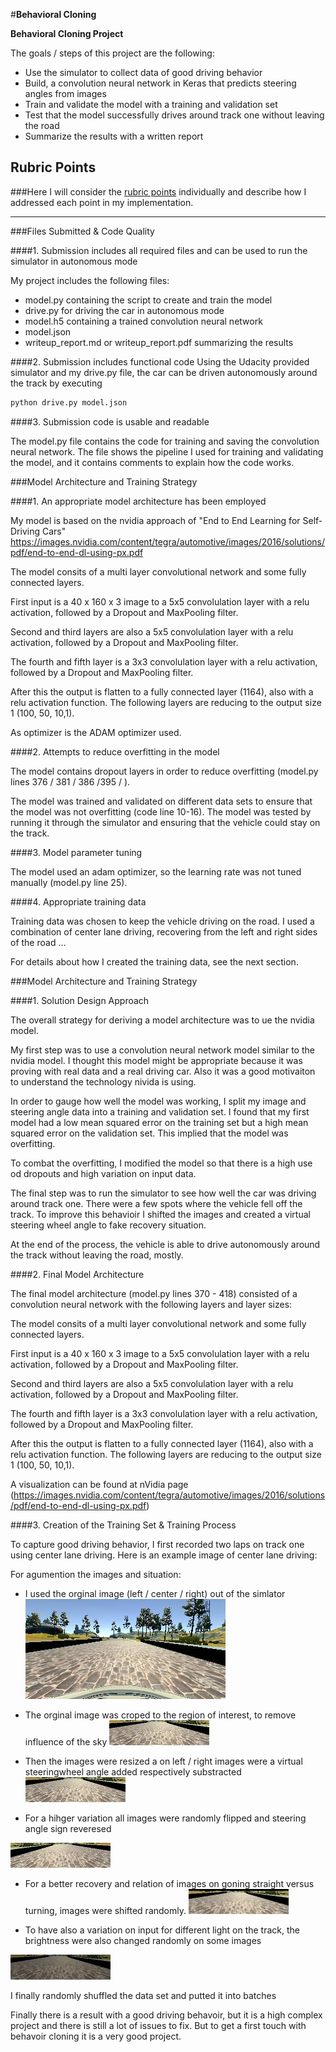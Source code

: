 #**Behavioral Cloning** 



**Behavioral Cloning Project**

The goals / steps of this project are the following:
* Use the simulator to collect data of good driving behavior
* Build, a convolution neural network in Keras that predicts steering angles from images
* Train and validate the model with a training and validation set
* Test that the model successfully drives around track one without leaving the road
* Summarize the results with a written report


[//]: # (Image References)

[image1]: 00_OrginalImg.jpg "Orignal Image"
[image2]: 01_CropedImg.jpg "Croped image"
[image3]: 02_ReizedWithSWAoffset.jpg "Resized Image with recovery offset"
[image4]: 03_FlippedImg.jpg "Fliped image for variation"
[image5]: 04_ShiftetImg.jpg "Shifted image for more variation and recovery"
[image6]: 05_BrightnessImg.jpg "Brightness changed for training of different variation"


## Rubric Points
###Here I will consider the [rubric points](https://review.udacity.com/#!/rubrics/432/view) individually and describe how I addressed each point in my implementation.  

---
###Files Submitted & Code Quality

####1. Submission includes all required files and can be used to run the simulator in autonomous mode

My project includes the following files:
* model.py containing the script to create and train the model
* drive.py for driving the car in autonomous mode
* model.h5 containing a trained convolution neural network 
* model.json
* writeup_report.md or writeup_report.pdf summarizing the results

####2. Submission includes functional code
Using the Udacity provided simulator and my drive.py file, the car can be driven autonomously around the track by executing 
```sh
python drive.py model.json
```

####3. Submission code is usable and readable

The model.py file contains the code for training and saving the convolution neural network. The file shows the pipeline I used for training and validating the model, and it contains comments to explain how the code works.

###Model Architecture and Training Strategy

####1. An appropriate model architecture has been employed

My model is based on the nvidia approach of "End to End Learning for Self-Driving Cars" https://images.nvidia.com/content/tegra/automotive/images/2016/solutions/pdf/end-to-end-dl-using-px.pdf

The model consits of a multi layer convolutional network and some fully connected layers.

First input is a 40 x 160 x 3 image to a 5x5 convolulation layer with a relu activation, followed by a Dropout and MaxPooling filter.

Second and third layers are also a   5x5 convolulation layer with a relu activation, followed by a Dropout and MaxPooling filter.

The fourth and fifth layer is a 3x3 convolulation layer with a relu activation, followed by a Dropout and MaxPooling filter.

After this the output is flatten to a fully connected layer (1164), also with a relu activation function. The following layers are reducing to the output size 1 (100, 50, 10,1).

As optimizer is the ADAM optimizer used.



####2. Attempts to reduce overfitting in the model

The model contains dropout layers in order to reduce overfitting (model.py lines 376 / 381 / 386 /395 / ). 

The model was trained and validated on different data sets to ensure that the model was not overfitting (code line 10-16). The model was tested by running it through the simulator and ensuring that the vehicle could stay on the track.

####3. Model parameter tuning

The model used an adam optimizer, so the learning rate was not tuned manually (model.py line 25).

####4. Appropriate training data

Training data was chosen to keep the vehicle driving on the road. I used a combination of center lane driving, recovering from the left and right sides of the road ... 

For details about how I created the training data, see the next section. 

###Model Architecture and Training Strategy

####1. Solution Design Approach

The overall strategy for deriving a model architecture was to ue the nvidia model.

My first step was to use a convolution neural network model similar to the nvidia model. I thought this model might be appropriate because it was proving with real data and a real driving car. Also it was a good motivaiton to understand the technology nivida is using.

In order to gauge how well the model was working, I split my image and steering angle data into a training and validation set. I found that my first model had a low mean squared error on the training set but a high mean squared error on the validation set. This implied that the model was overfitting. 

To combat the overfitting, I modified the model so that there is a high use od dropouts and high variation on input data.

The final step was to run the simulator to see how well the car was driving around track one. There were a few spots where the vehicle fell off the track. To improve this behavioir I shifted the images and created a virtual steering wheel angle to fake recovery situation.

At the end of the process, the vehicle is able to drive autonomously around the track without leaving the road, mostly.

####2. Final Model Architecture

The final model architecture (model.py lines 370 - 418) consisted of a convolution neural network with the following layers and layer sizes:

The model consits of a multi layer convolutional network and some fully connected layers.

First input is a 40 x 160 x 3 image to a 5x5 convolulation layer with a relu activation, followed by a Dropout and MaxPooling filter.

Second and third layers are also a   5x5 convolulation layer with a relu activation, followed by a Dropout and MaxPooling filter.

The fourth and fifth layer is a 3x3 convolulation layer with a relu activation, followed by a Dropout and MaxPooling filter.

After this the output is flatten to a fully connected layer (1164), also with a relu activation function. The following layers are reducing to the output size 1 (100, 50, 10,1).

A visualization can be found at nVidia page (https://images.nvidia.com/content/tegra/automotive/images/2016/solutions/pdf/end-to-end-dl-using-px.pdf)



####3. Creation of the Training Set & Training Process

To capture good driving behavior, I first recorded two laps on track one using center lane driving. Here is an example image of center lane driving:

For agumention the images and situation:
- I used the orginal image (left / center / right) out of the simlator
![alt text][image1]

- The orginal image was croped to the region of interest, to remove influence of the sky
![alt text][image2]

- Then the images were resized a on left / right images were a virtual steeringwheel angle added respectively substracted
![alt text][image3]

- For a hihger variation all images were randomly flipped and steering angle sign reveresed

![alt text][image4]

- For a better recovery and relation of images on goning straight versus turning, images were shifted randomly.
![alt text][image5]

- To have also a variation on input for different light on the track, the brightness were also changed randomly on some images

![alt text][image6]



I finally randomly shuffled the data set and putted it into batches 


Finally there is a result with a good driving behavoir, but it is a high complex project and there is still a lot of issues to fix. But to get a first touch with behavoir cloning it is a very good project. 


